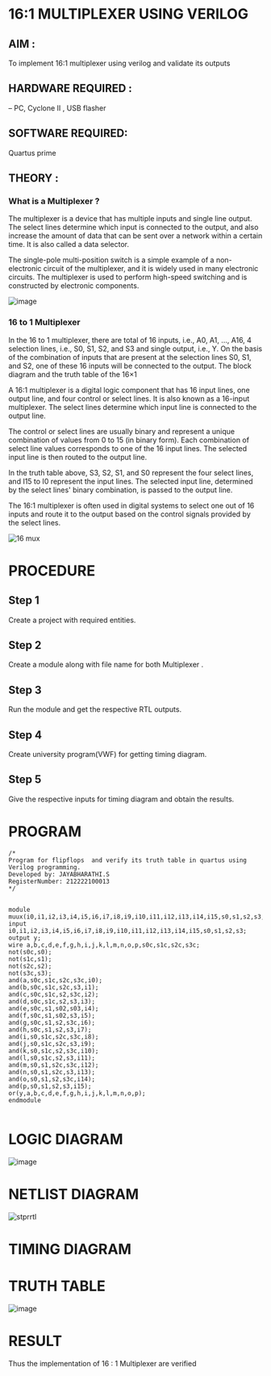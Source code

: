 # 16:1  MULTIPLEXER  USING VERILOG

## AIM :
   To implement 16:1  multiplexer using verilog and validate its outputs
   
## HARDWARE REQUIRED : 
   – PC, Cyclone II , USB flasher  
   
## SOFTWARE REQUIRED:
   Quartus prime  
   
## THEORY :   

### What is a Multiplexer ?
    
  The multiplexer is a device that has multiple inputs and single line output. The select lines determine which input is connected to the output, and also increase the amount of data that can be sent over a network within a certain time. It is also called a data selector.

  The single-pole multi-position switch is a simple example of a non-electronic circuit of the multiplexer, and it is widely used in many electronic circuits. The multiplexer is used to perform high-speed switching and is constructed by electronic components.
  
  
  ![image](https://github.com/Jayabharathi3/Simulation-project--Digital-Electronics/assets/120367796/1194d84e-6da0-464d-88ed-3e999ef33d28)
  
  
  
### 16 to 1 Multiplexer

   In the 16 to 1 multiplexer, there are total of 16 inputs, i.e., A0, A1, …, A16, 4 selection lines, i.e., S0, S1, S2, and S3 and single output, i.e., Y. On the basis of the combination of inputs that are present at the selection lines S0, S1, and S2, one of these 16 inputs will be connected to the output. The block diagram and the truth table of the 16×1
   
   A 16:1 multiplexer is a digital logic component that has 16 input lines, one output line, and four control or select lines. It is also known as a 16-input multiplexer. The select lines determine which input line is connected to the output line.

The control or select lines are usually binary and represent a unique combination of values from 0 to 15 (in binary form). Each combination of select line values corresponds to one of the 16 input lines. The selected input line is then routed to the output line.
  
  
  In the truth table above, S3, S2, S1, and S0 represent the four select lines, and I15 to I0 represent the input lines. The selected input line, determined by the select lines' binary combination, is passed to the output line.

The 16:1 multiplexer is often used in digital systems to select one out of 16 inputs and route it to the output based on the control signals provided by the select lines.
 


   ![16 mux](https://github.com/Jayabharathi3/Simulation-project--Digital-Electronics/assets/120367796/626b76cb-d667-406f-a095-8c7cfd9e913b)
   
   
   
# PROCEDURE  

## Step 1
Create a project with required entities.

## Step 2
Create a module along with file name for both Multiplexer .

## Step 3
Run the module and get the respective RTL outputs.

## Step 4
Create university program(VWF) for getting timing diagram.

## Step 5
Give the respective inputs for timing diagram and obtain the results.

        
# PROGRAM  

```
/*
Program for flipflops  and verify its truth table in quartus using Verilog programming.
Developed by: JAYABHARATHI.S
RegisterNumber: 212222100013 
*/


module muux(i0,i1,i2,i3,i4,i5,i6,i7,i8,i9,i10,i11,i12,i13,i14,i15,s0,s1,s2,s3,y);
input i0,i1,i2,i3,i4,i5,i6,i7,i8,i9,i10,i11,i12,i13,i14,i15,s0,s1,s2,s3;
output y;
wire a,b,c,d,e,f,g,h,i,j,k,l,m,n,o,p,s0c,s1c,s2c,s3c;
not(s0c,s0);
not(s1c,s1);
not(s2c,s2);
not(s3c,s3);
and(a,s0c,s1c,s2c,s3c,i0);
and(b,s0c,s1c,s2c,s3,i1);
and(c,s0c,s1c,s2,s3c,i2);
and(d,s0c,s1c,s2,s3,i3);
and(e,s0c,s1,s02,s03,i4);
and(f,s0c,s1,s02,s3,i5);
and(g,s0c,s1,s2,s3c,i6);
and(h,s0c,s1,s2,s3,i7);
and(i,s0,s1c,s2c,s3c,i8);
and(j,s0,s1c,s2c,s3,i9);
and(k,s0,s1c,s2,s3c,i10);
and(l,s0,s1c,s2,s3,i11);
and(m,s0,s1,s2c,s3c,i12);
and(n,s0,s1,s2c,s3,i13);
and(o,s0,s1,s2,s3c,i14);
and(p,s0,s1,s2,s3,i15);
or(y,a,b,c,d,e,f,g,h,i,j,k,l,m,n,o,p);
endmodule


```
# LOGIC DIAGRAM

![image](https://github.com/Jayabharathi3/Simulation-project--Digital-Electronics/assets/120367796/e37d33f2-5be7-4073-8027-62f364fb12d3)


# NETLIST DIAGRAM

![stprrtl](https://github.com/Jayabharathi3/Simulation-project--Digital-Electronics/assets/120367796/d2dcdbfb-61b2-4fdd-870d-6d5370e4d27c)


# TIMING DIAGRAM

# TRUTH TABLE


![image](https://github.com/Jayabharathi3/Simulation-project--Digital-Electronics/assets/120367796/94575ee8-ae67-402d-9c22-a3f204a453a3)


# RESULT

Thus the implementation of  16 : 1 Multiplexer are verified


